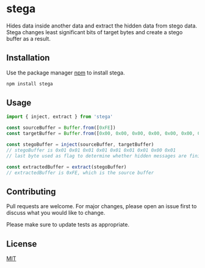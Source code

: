# stega
Hides data inside another data and extract the hidden data from stego data.
Stega changes least significant bits of target bytes and create a stego buffer as a result.

## Installation

Use the package manager [npm](npmjs.com/package/stega) to install stega.

```bash
npm install stega
```

## Usage

```javascript
import { inject, extract } from 'stega'

const sourceBuffer = Buffer.from([0xFE])
const targetBuffer = Buffer.from([0x00, 0x00, 0x00, 0x00, 0x00, 0x00, 0x00, 0x00, 0x00])

const stegoBuffer = inject(sourceBuffer, targetBuffer)
// stegoBuffer is 0x01 0x01 0x01 0x01 0x01 0x01 0x01 0x00 0x01
// last byte used as flag to determine whether hidden messages are finished or continued(0 for finish, 1 for cont.)

const extractedBuffer = extract(stegoBuffer)
// extractedBuffer is 0xFE, which is the source buffer

```

## Contributing
Pull requests are welcome. For major changes, please open an issue first to discuss what you would like to change.

Please make sure to update tests as appropriate.

## License
[MIT](./LICENSE)
